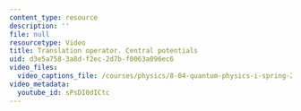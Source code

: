 ```yaml
---
content_type: resource
description: ''
file: null
resourcetype: Video
title: Translation operator. Central potentials
uid: d3e5a758-3a8d-f2ec-2d7b-f0063a096ec6
video_files:
  video_captions_file: /courses/physics/8-04-quantum-physics-i-spring-2016/video-lectures/part-3/translation-operator.-central-potentials/sPsDI0dICtc.vtt
video_metadata:
  youtube_id: sPsDI0dICtc
---
```

